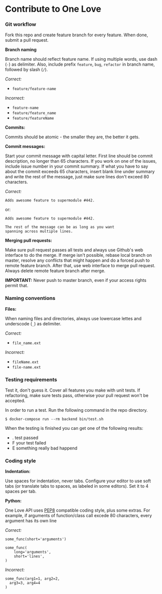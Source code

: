 Contribute to One Love
======================

### Git workflow

Fork this repo and create feature branch for every feature. When done, submit
a pull request.

__Branch naming__

Branch name should reflect feature name. If using multiple words, use dash
(`-`) as delimiter. Also, include prefix `feature`, `bug`, `refactor` in branch
name, followed by slash (`/`).

_Correct:_

- `feature/feature-name`

_Incorrect:_

- `feature-name`
- `feature/feature_name`
- `feature/featureName`

__Commits:__

Commits should be atomic - the smaller they are, the better it gets.

__Commit messages:__

Start your commit message with capital letter.
First line should be commit description, no longer than 65 characters.
If you work on one of the issues, include issue number in your commit summary.
If what you have to say about the commit exceeds 65 characters, insert blank
line under summary and write the rest of the message, just make sure lines
don't exceed 80 characters.

_Correct:_

    Adds awesome feature to supermodule #442.

or:

    Adds awesome feature to supermodule #442.

    The rest of the message can be as long as you want
    spanning across multiple lines.

__Merging pull requests:__

Make sure pull request passes all tests and always use Github's web interface
to do the merge. If merge isn't possible, rebase local branch on master,
resolve any conflicts that might happen and do a forced push to remote feature
branch. After that, use web interface to merge pull request. Always delete
remote feature branch after merge.

__IMPORTANT:__ Never push to master branch, even if your access rights permit
that.

### Naming conventions

__Files:__

When naming files and directories, always use lowercase lettes and underscode
(`_`) as delimiter.

_Correct:_

- `file_name.ext`

_Incorrect:_

- `fileName.ext`
- `file-name.ext`


### Testing requirements

Test it, don't guess it. Cover all features you make with unit tests.
If refactoring, make sure tests pass, otherwise your pull request won't be
accepted.

In order to run a test. Run the following command in the repo directory.

    $ docker-compose run --rm backend bin/test.sh

When the testing is finished you can get one of the following results:

  - . test passed
  - F your test failed
  - E something really bad happend



### Coding style

__Indentation:__

Use spaces for indentation, never tabs. Configure your editor to use soft tabs
(or translate tabs to spaces, as labeled in some editors). Set it to 4 spaces
per tab.

__Python:__

One Love API uses [PEP8](http://legacy.python.org/dev/peps/pep-0008/) compatible coding style, plus some extras. For example,
if arguments of function/class call excede 80 characters, every argument has
its own line

_Correct:_

`some_func(short='arguments')`
```
some_func(
    long='arguments',
    short='lines',
)
```

_Incorrect:_
```
some_func(arg1=1, arg2=2,
  arg3=3, arg4=4
)
```
